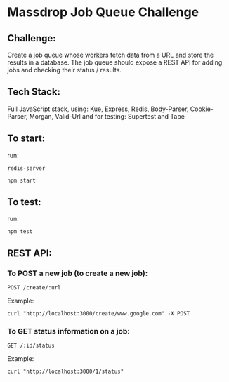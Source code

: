 # Massdrop Job Queue Challenge

## Challenge:
Create a job queue whose workers fetch data from a URL and store the results in a database. The job queue should expose a REST API for adding jobs and checking their status / results.

## Tech Stack:
Full JavaScript stack, using: Kue, Express, Redis, Body-Parser, Cookie-Parser, Morgan, Valid-Url and for testing: Supertest and Tape

## To start:
run:
```
redis-server
```
```
npm start
```

## To test:
run:
```
npm test
```
## REST API:
### To POST a new job (to create a new job):
```
POST /create/:url
```
Example:
```
curl "http://localhost:3000/create/www.google.com" -X POST
```

### To GET status information on a job:
```
GET /:id/status
```
Example:
```
curl "http://localhost:3000/1/status"
```


